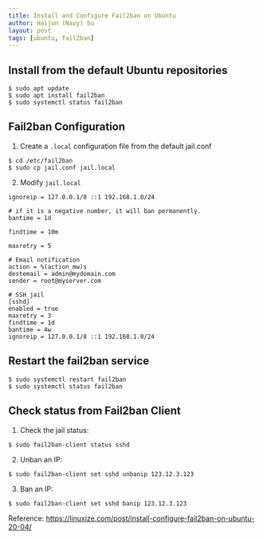 ```yaml
---
title: Install and Configure Fail2ban on Ubuntu
author: Haijun (Navy) Su
layout: post
tags: [ubuntu, fail2ban]
---
```


## Install from the default Ubuntu repositories
```
$ sudo apt update
$ sudo apt install fail2ban
$ sudo systemctl status fail2ban
```

## Fail2ban Configuration
1. Create a `.local` configuration file from the default jail.conf
```
$ cd /etc/fail2ban
$ sudo cp jail.conf jail.local
```

2. Modify `jail.local`

```
ignoreip = 127.0.0.1/8 ::1 192.168.1.0/24

# if it is a negative number, it will ban permanently.
bantime = 1d

findtime = 10m

maxretry = 5

# Email notification
action = %(action_mw)s
destemail = admin@mydomain.com
sender = root@myserver.com

# SSH jail
[sshd]
enabled = true
maxretry = 3
findtime = 1d
bantime = 4w
ignoreip = 127.0.0.1/8 ::1 192.168.1.0/24
```

## Restart the fail2ban service
```
$ sudo systemctl restart fail2ban
$ sudo systemctl status fail2ban
```

## Check status from Fail2ban Client

1. Check the jail status:
```
$ sudo fail2ban-client status sshd
```

2. Unban an IP:
```
$ sudo fail2ban-client set sshd unbanip 123.12.3.123
```

3. Ban an IP:
```
$ sudo fail2ban-client set sshd banip 123.12.3.123
```

Reference:
<https://linuxize.com/post/install-configure-fail2ban-on-ubuntu-20-04/>

